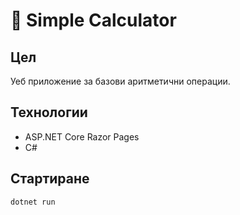 
# 🧮 Simple Calculator

## Цел
Уеб приложение за базови аритметични операции.

## Технологии
- ASP.NET Core Razor Pages
- C#

## Стартиране
```bash
dotnet run
